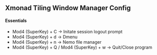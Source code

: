 ## Xmonad Tiling Window Manager Config 
#### Essentials
* Mod4 (SuperKey) + C -> Initate session logout prompt
* Mod4 (SuperKey) + d -> Dmenu
* Mod4 (SuperKey) + n -> Nemo file manager
* Mod4 (SuperKey) + Q / Mod4 (SuperKey) + w -> Quit/Close program
